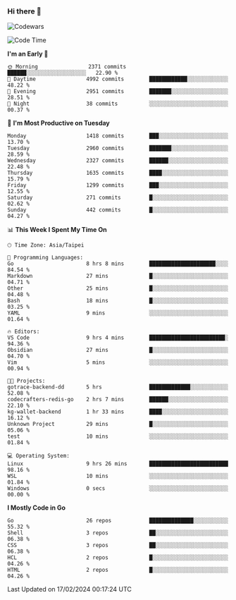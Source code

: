 ### Hi there 👋

![Codewars](https://www.codewars.com/users/omegaatt36/badges/small)

<!--START_SECTION:waka-->
![Code Time](http://img.shields.io/badge/Code%20Time-2%2C164%20hrs%2036%20mins-blue)

**I'm an Early 🐤** 

```text
🌞 Morning                2371 commits        ██████░░░░░░░░░░░░░░░░░░░   22.90 % 
🌆 Daytime                4992 commits        ████████████░░░░░░░░░░░░░   48.22 % 
🌃 Evening                2951 commits        ███████░░░░░░░░░░░░░░░░░░   28.51 % 
🌙 Night                  38 commits          ░░░░░░░░░░░░░░░░░░░░░░░░░   00.37 % 
```
📅 **I'm Most Productive on Tuesday** 

```text
Monday                   1418 commits        ███░░░░░░░░░░░░░░░░░░░░░░   13.70 % 
Tuesday                  2960 commits        ███████░░░░░░░░░░░░░░░░░░   28.59 % 
Wednesday                2327 commits        ██████░░░░░░░░░░░░░░░░░░░   22.48 % 
Thursday                 1635 commits        ████░░░░░░░░░░░░░░░░░░░░░   15.79 % 
Friday                   1299 commits        ███░░░░░░░░░░░░░░░░░░░░░░   12.55 % 
Saturday                 271 commits         █░░░░░░░░░░░░░░░░░░░░░░░░   02.62 % 
Sunday                   442 commits         █░░░░░░░░░░░░░░░░░░░░░░░░   04.27 % 
```


📊 **This Week I Spent My Time On** 

```text
🕑︎ Time Zone: Asia/Taipei

💬 Programming Languages: 
Go                       8 hrs 8 mins        █████████████████████░░░░   84.54 % 
Markdown                 27 mins             █░░░░░░░░░░░░░░░░░░░░░░░░   04.71 % 
Other                    25 mins             █░░░░░░░░░░░░░░░░░░░░░░░░   04.48 % 
Bash                     18 mins             █░░░░░░░░░░░░░░░░░░░░░░░░   03.25 % 
YAML                     9 mins              ░░░░░░░░░░░░░░░░░░░░░░░░░   01.64 % 

🔥 Editors: 
VS Code                  9 hrs 4 mins        ████████████████████████░   94.36 % 
Obsidian                 27 mins             █░░░░░░░░░░░░░░░░░░░░░░░░   04.70 % 
Vim                      5 mins              ░░░░░░░░░░░░░░░░░░░░░░░░░   00.94 % 

🐱‍💻 Projects: 
gotrace-backend-dd       5 hrs               █████████████░░░░░░░░░░░░   52.08 % 
codecrafters-redis-go    2 hrs 7 mins        ██████░░░░░░░░░░░░░░░░░░░   22.10 % 
kg-wallet-backend        1 hr 33 mins        ████░░░░░░░░░░░░░░░░░░░░░   16.12 % 
Unknown Project          29 mins             █░░░░░░░░░░░░░░░░░░░░░░░░   05.06 % 
test                     10 mins             ░░░░░░░░░░░░░░░░░░░░░░░░░   01.84 % 

💻 Operating System: 
Linux                    9 hrs 26 mins       █████████████████████████   98.16 % 
WSL                      10 mins             ░░░░░░░░░░░░░░░░░░░░░░░░░   01.84 % 
Windows                  0 secs              ░░░░░░░░░░░░░░░░░░░░░░░░░   00.00 % 
```

**I Mostly Code in Go** 

```text
Go                       26 repos            ██████████████░░░░░░░░░░░   55.32 % 
Shell                    3 repos             ██░░░░░░░░░░░░░░░░░░░░░░░   06.38 % 
CSS                      3 repos             ██░░░░░░░░░░░░░░░░░░░░░░░   06.38 % 
HCL                      2 repos             █░░░░░░░░░░░░░░░░░░░░░░░░   04.26 % 
HTML                     2 repos             █░░░░░░░░░░░░░░░░░░░░░░░░   04.26 % 
```




 Last Updated on 17/02/2024 00:17:24 UTC
<!--END_SECTION:waka-->

<!--
**omegaatt36/omegaatt36** is a ✨ _special_ ✨ repository because its `README.md` (this file) appears on your GitHub profile.

Here are some ideas to get you started:

- 🔭 I’m currently working on ...
- 🌱 I’m currently learning ...
- 👯 I’m looking to collaborate on ...
- 🤔 I’m looking for help with ...
- 💬 Ask me about ...
- 📫 How to reach me: ...
- 😄 Pronouns: ...
- ⚡ Fun fact: ...
-->
